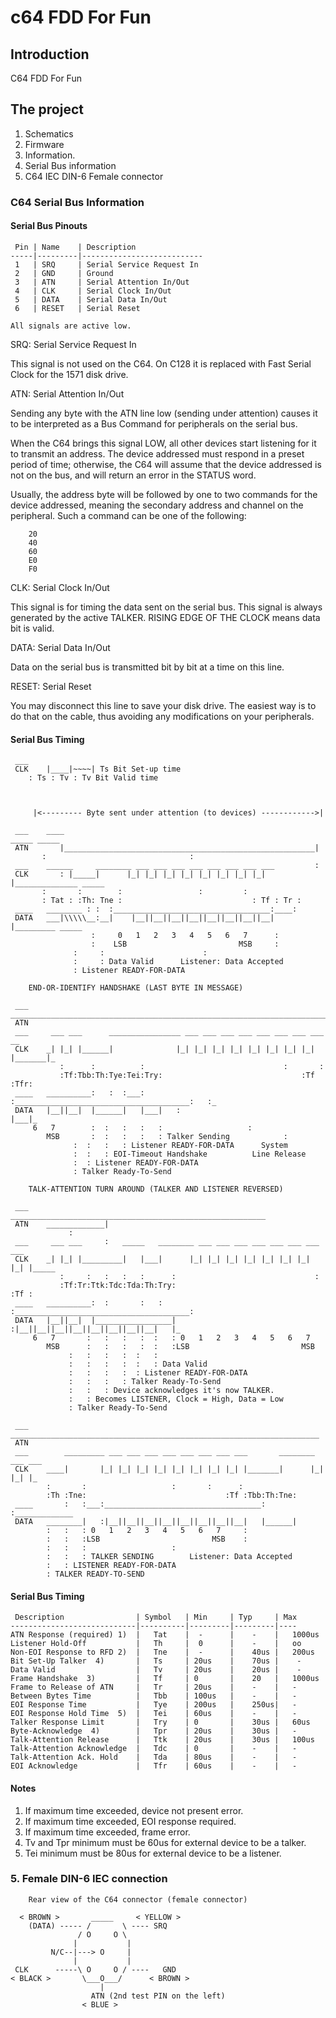 # c64 FDD For Fun

## Introduction

C64 FDD For Fun

## The project
1. Schematics
2. Firmware
3. Information.
4. Serial Bus information
5. C64 IEC DIN-6 Female connector

### C64 Serial Bus Information


#### Serial Bus Pinouts


     Pin | Name    | Description               
    -----|---------|---------------------------
     1   | SRQ     | Serial Service Request In 
     2   | GND     | Ground                    
     3   | ATN     | Serial Attention In/Out   
     4   | CLK     | Serial Clock In/Out       
     5   | DATA    | Serial Data In/Out        
     6   | RESET   | Serial Reset              

    All signals are active low.


  SRQ: Serial Service Request In

 This signal is not used on the C64. On C128 it is replaced with Fast Serial
 Clock for the 1571 disk drive.


  ATN: Serial Attention In/Out

 Sending any byte with the ATN line low (sending under attention) causes it
 to be interpreted as a Bus Command for peripherals on the serial bus.

 When the C64 brings this signal LOW, all other devices start listening for
 it to transmit an address. The device addressed must respond in a preset
 period of time; otherwise, the C64 will assume that the device addressed is
 not on the bus, and will return an error in the STATUS word.

 Usually, the address byte will be followed by one to two commands for the
 device addressed, meaning the secondary address and channel on the peripheral.
 Such a command can be one of the following:

```
    20
    40
    60
    E0
    F0
```

 
  CLK: Serial Clock In/Out

  This signal is for timing the data sent on the serial bus. This signal is
  always generated by the active TALKER. RISING EDGE OF THE CLOCK means data
  bit is valid.


  DATA: Serial Data In/Out

  Data on the serial bus is transmitted bit by bit at a time on this line.


  RESET: Serial Reset

  You may disconnect this line to save your disk drive. The easiest way is to
  do that on the cable, thus avoiding any modifications on your peripherals.



#### Serial Bus Timing


```
 ___
 CLK    |____|~~~~| Ts Bit Set-up time
    : Ts : Tv : Tv Bit Valid time



     |<--------- Byte sent under attention (to devices) ------------>|

 ___    ____                                                        _____ _____
 ATN       |________________________________________________________|
       :                                :
 ___    ______     ________ ___ ___ ___ ___ ___ ___ ___ ___         :
 CLK       : |_____|      |_| |_| |_| |_| |_| |_| |_| |_| |______________ _____
       :       :        :                 :         :
       : Tat : :Th: Tne :                             : Tf : Tr :
 ____   ________ : :  :___________________________________:____:
 DATA   ___|\\\\\__:__|    |__||__||__||__||__||__||__||__|    |_________ _____
                  :     0   1   2   3   4   5   6   7      :
                  :    LSB                         MSB     :
              :     :                      :
              :     : Data Valid      Listener: Data Accepted
              : Listener READY-FOR-DATA

```



        END-OR-IDENTIFY HANDSHAKE (LAST BYTE IN MESSAGE)
```
 ___    _______________________________________________________________________
 ATN
 ___     ___ ___      ________________ ___ ___ ___ ___ ___ ___ ___ ___       __
 CLK    _| |_| |______|              |_| |_| |_| |_| |_| |_| |_| |_| |_______|_
           :      :          :                               :       :
           :Tf:Tbb:Th:Tye:Tei:Try:                               :Tf :Tfr:
 ____   __________:   :  :___:   :_______________________________________:   :_
 DATA   |__||__|  |______|   |___|   :                                   |___|_
     6   7        :  :   :   :   :                   :
        MSB       :  :   :   :   : Talker Sending            :
              :  :   :   : Listener READY-FOR-DATA      System
              :  :   : EOI-Timeout Handshake          Line Release
              :  : Listener READY-FOR-DATA
              : Talker Ready-To-Send
```




        TALK-ATTENTION TURN AROUND (TALKER AND LISTENER REVERSED)
```
 ___                 _________________________________________________________
 ATN    _____________|
             :
 ___     ___ ___     :   _____   ________ ___ ___ ___ ___ ___ ___ ___ ___
 CLK    _| |_| |_________|   |___|      |_| |_| |_| |_| |_| |_| |_| |_| |_____
           :     :   :   :   :      :                               :
           :Tf:Tr:Ttk:Tdc:Tda:Th:Try:                               :Tf :
 ____   __________:  :       :   :  :_______________________________________:
 DATA   |__||__|  |_________________|   :|__||__||__||__||__||__||__||__|   |_
     6   7       :   :   :   :  :   : 0   1   2   3   4   5   6   7
        MSB      :   :   :   :  :   :LSB                         MSB
             :   :   :   :  :   :
             :   :   :   :  :   : Data Valid
             :   :   :   :  : Listener READY-FOR-DATA
             :   :   :   : Talker Ready-To-Send
             :   :   : Device acknowledges it's now TALKER.
             :   : Becomes LISTENER, Clock = High, Data = Low
             : Talker Ready-To-Send
```


```
 ___    _____________________________________________________________________
 ATN
 ___        _________ ___ ___ ___ ___ ___ ___ ___ ___       ________ ___ ___
 CLK    ____|       |_| |_| |_| |_| |_| |_| |_| |_| |_______|      |_| |_| |_
        :       :                   :       :      :
        :Th :Tne:                               :Tf :Tbb:Th:Tne:
 ____       :   :___:___________________________________:      :_____________
 DATA   ________|   :|__||__||__||__||__||__||__||__|   |______|
        :   :   : 0   1   2   3   4   5   6   7     :
        :   :   :LSB                         MSB    :
        :   :   :                   :
        :   :   : TALKER SENDING        Listener: Data Accepted
        :   : LISTENER READY-FOR-DATA
        : TALKER READY-TO-SEND
```



#### Serial Bus Timing


     Description                | Symbol   | Min     | Typ     | Max 
    ----------------------------|----------|---------|---------|----
    ATN Response (required) 1)  |   Tat    |  -      |    -    |   1000us
    Listener Hold-Off           |   Th     |  0      |    -    |   oo
    Non-EOI Response to RFD 2)  |   Tne    |  -      |    40us |   200us
    Bit Set-Up Talker  4)       |   Ts     | 20us    |    70us |    -
    Data Valid                  |   Tv     | 20us    |    20us |    -
    Frame Handshake  3)         |   Tf     | 0       |    20   |   1000us
    Frame to Release of ATN     |   Tr     | 20us    |    -    |   -
    Between Bytes Time          |   Tbb    | 100us   |    -    |   -
    EOI Response Time           |   Tye    | 200us   |    250us|   -
    EOI Response Hold Time  5)  |   Tei    | 60us    |    -    |   -
    Talker Response Limit       |   Try    | 0       |    30us |   60us
    Byte-Acknowledge  4)        |   Tpr    | 20us    |    30us |   -
    Talk-Attention Release      |   Ttk    | 20us    |    30us |   100us
    Talk-Attention Acknowledge  |   Tdc    | 0       |    -    |   -
    Talk-Attention Ack. Hold    |   Tda    | 80us    |    -    |   -
    EOI Acknowledge             |   Tfr    | 60us    |    -    |   -


#### Notes
1.  If maximum time exceeded, device not present error.
2.  If maximum time exceeded, EOI response required.
3.  If maximum time exceeded, frame error.
4.  Tv and Tpr minimum must be 60us for external device to be a talker.
5.  Tei minimum must be 80us for external device to be a listener.

### 5. Female DIN-6 IEC connection

```
    Rear view of the C64 connector (female connector)

  < BROWN >       _____     < YELLOW > 
    (DATA) ----- /       \ ---- SRQ
               / O     O \
              |           |
         N/C--|---> O     |
              |           |
 CLK      -----\ O     O / ----   GND 
< BLACK >       \___O___/      < BROWN >
                    |
                  ATN (2nd test PIN on the left)
                < BLUE >
```
